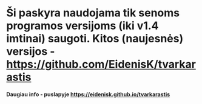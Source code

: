 # Ši paskyra naudojama tik senoms programos versijoms (iki v1.4 imtinai) saugoti. Kitos (naujesnės) versijos - <https://github.com/EidenisK/tvarkarastis>
#### Daugiau info - puslapyje <https://eidenisk.github.io/tvarkarastis>
